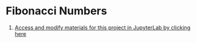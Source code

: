 # Fibonacci Numbers
1. [Access and modify materials for this project in JupyterLab by clicking here](http://cedvm.zapto.org/hub/user-redirect/git-pull?repo=https%3A%2F%2Fgithub.com%2Fthebushschool%2Ffcsr&branch=gh-pages&urlpath=lab%2Ftree%2Ffcsr%2Fprojects%2Ffibonacci%2Ffibonacci.ipynb?reset)
